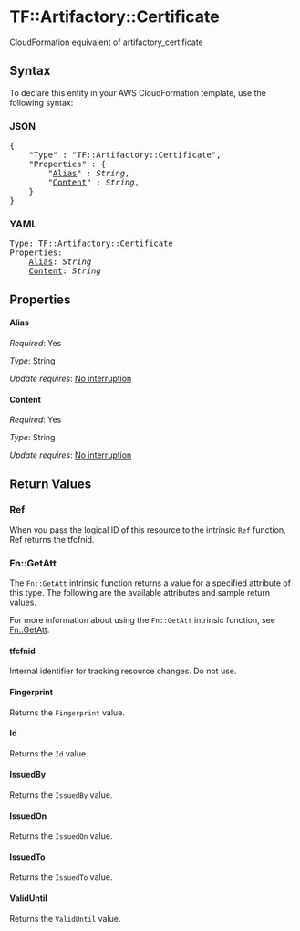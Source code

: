 # TF::Artifactory::Certificate

CloudFormation equivalent of artifactory_certificate

## Syntax

To declare this entity in your AWS CloudFormation template, use the following syntax:

### JSON

<pre>
{
    "Type" : "TF::Artifactory::Certificate",
    "Properties" : {
        "<a href="#alias" title="Alias">Alias</a>" : <i>String</i>,
        "<a href="#content" title="Content">Content</a>" : <i>String</i>,
    }
}
</pre>

### YAML

<pre>
Type: TF::Artifactory::Certificate
Properties:
    <a href="#alias" title="Alias">Alias</a>: <i>String</i>
    <a href="#content" title="Content">Content</a>: <i>String</i>
</pre>

## Properties

#### Alias

_Required_: Yes

_Type_: String

_Update requires_: [No interruption](https://docs.aws.amazon.com/AWSCloudFormation/latest/UserGuide/using-cfn-updating-stacks-update-behaviors.html#update-no-interrupt)

#### Content

_Required_: Yes

_Type_: String

_Update requires_: [No interruption](https://docs.aws.amazon.com/AWSCloudFormation/latest/UserGuide/using-cfn-updating-stacks-update-behaviors.html#update-no-interrupt)

## Return Values

### Ref

When you pass the logical ID of this resource to the intrinsic `Ref` function, Ref returns the tfcfnid.

### Fn::GetAtt

The `Fn::GetAtt` intrinsic function returns a value for a specified attribute of this type. The following are the available attributes and sample return values.

For more information about using the `Fn::GetAtt` intrinsic function, see [Fn::GetAtt](https://docs.aws.amazon.com/AWSCloudFormation/latest/UserGuide/intrinsic-function-reference-getatt.html).

#### tfcfnid

Internal identifier for tracking resource changes. Do not use.

#### Fingerprint

Returns the <code>Fingerprint</code> value.

#### Id

Returns the <code>Id</code> value.

#### IssuedBy

Returns the <code>IssuedBy</code> value.

#### IssuedOn

Returns the <code>IssuedOn</code> value.

#### IssuedTo

Returns the <code>IssuedTo</code> value.

#### ValidUntil

Returns the <code>ValidUntil</code> value.

